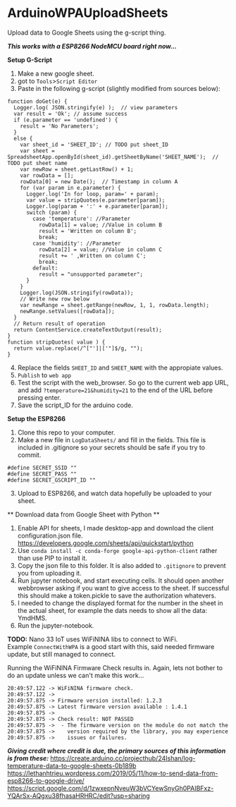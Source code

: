 # ArduinoWPAUploadSheets

Upload data to Google Sheets using the g-script thing.  

***This works with a ESP8266 NodeMCU board right now...***

**Setup G-Script**
1. Make a new google sheet.
2. got to `Tools`>`Script Editor`
3. Paste in the following g-script (slightly modified from sources below):
```
function doGet(e) { 
  Logger.log( JSON.stringify(e) );  // view parameters
  var result = 'Ok'; // assume success
  if (e.parameter == 'undefined') {
    result = 'No Parameters';
  }
  else {
    var sheet_id = 'SHEET_ID'; // TODO put sheet_ID
    var sheet = SpreadsheetApp.openById(sheet_id).getSheetByName('SHEET_NAME');  // TODO put sheet name
    var newRow = sheet.getLastRow() + 1;						
    var rowData = [];
    rowData[0] = new Date();  // Timestamp in column A
    for (var param in e.parameter) {
      Logger.log('In for loop, param=' + param);
      var value = stripQuotes(e.parameter[param]);
      Logger.log(param + ':' + e.parameter[param]);
      switch (param) {
        case 'temperature': //Parameter
          rowData[1] = value; //Value in column B
          result = 'Written on column B';
          break;
        case 'humidity': //Parameter
          rowData[2] = value; //Value in column C
          result += ' ,Written on column C';
          break;  
        default:
          result = "unsupported parameter";
      }
    }
    Logger.log(JSON.stringify(rowData));
    // Write new row below
    var newRange = sheet.getRange(newRow, 1, 1, rowData.length);
    newRange.setValues([rowData]);
  }
  // Return result of operation
  return ContentService.createTextOutput(result);
}
function stripQuotes( value ) {
  return value.replace(/^["']|['"]$/g, "");
}
```  
4. Replace the fields `SHEET_ID` and `SHEET_NAME` with the appropiate values.  
5. `Publish` to `web app`  
6. Test the script with the web_browser. So go to the current web app URL, and add `?temperature=21&humidity=21` to the end of the URL before pressing enter.
7. Save the script_ID for the arduino code.


**Setup the ESP8266**  
1. Clone this repo to your computer.  
2. Make a new file in `LogDataSheets/` and fill in the fields. This file is included in .gitignore so your secrets should be safe if you try to commit.
```
#define SECRET_SSID ""
#define SECRET_PASS ""
#define SECRET_GSCRIPT_ID ""
```
3. Upload to ESP8266, and watch data hopefully be uploaded to your sheet.

** Download data from Google Sheet with Python **
1. Enable API for sheets, I made desktop-app and download the client configuration.json file. https://developers.google.com/sheets/api/quickstart/python  
2. Use `conda install -c conda-forge google-api-python-client` rather than use PIP to install it.
3. Copy the json file to this folder. It is also added to `.gitignore` to prevent you from uploading it.
4. Run jupyter notebook, and start executing cells. It should open another webbrowser asking if you want to give access to the sheet. If successful this should make a token.pickle to save the authorization whatevers. 
5. I needed to change the displayed format for the number in the sheet in the actual sheet, for example the dats needs to show all the data: YmdHMS. 
6. Run the jupyter-notebook.

**TODO:**
Nano 33 IoT uses WiFiNINA libs to connect to WiFi.  
Example `ConnectWithWPA` is a good start with this, said needed firmware update, but still managed to connect.   

Running the WiFiNINA Firmware Check results in. Again, lets not bother to do an update unless we can't make this work...
```
20:49:57.122 -> WiFiNINA firmware check.
20:49:57.122 -> 
20:49:57.875 -> Firmware version installed: 1.2.3
20:49:57.875 -> Latest firmware version available : 1.4.1
20:49:57.875 -> 
20:49:57.875 -> Check result: NOT PASSED
20:49:57.875 ->  - The firmware version on the module do not match the
20:49:57.875 ->    version required by the library, you may experience
20:49:57.875 ->    issues or failures.
```

***Giving credit where credit is due, the primary sources of this information is from these:***
https://create.arduino.cc/projecthub/24Ishan/log-temperature-data-to-google-sheets-0b189b  
https://lethanhtrieu.wordpress.com/2019/05/11/how-to-send-data-from-esp8266-to-google-drive/  
https://script.google.com/d/1zwxepnNveuW3bVCYewSnyGh0PAIBFxz-YQArSx-AQgxu38fhasaHRHRC/edit?usp=sharing
